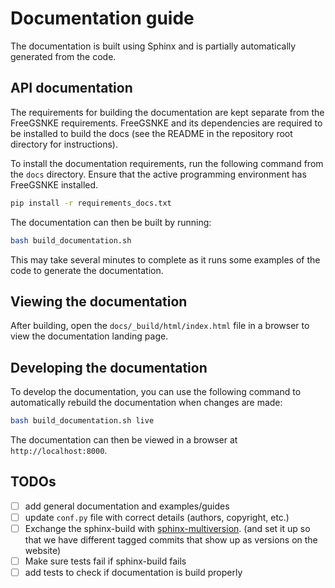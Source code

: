 # Documentation guide

The documentation is built using Sphinx and is partially automatically generated from the code.


## API documentation

The requirements for building the documentation are kept separate from the FreeGSNKE requirements. FreeGSNKE and its dependencies are required to be installed to build the docs (see the README in the repository root directory for instructions).

To install the documentation requirements, run the following command from the `docs` directory. Ensure that the active programming environment has FreeGSNKE installed.

```bash
pip install -r requirements_docs.txt
```

The documentation can then be built by running:

```bash
bash build_documentation.sh
```

This may take several minutes to complete as it runs some examples of the code to generate the documentation.

## Viewing the documentation

After building, open the `docs/_build/html/index.html` file in a browser to view the documentation landing page.

## Developing the documentation

To develop the documentation, you can use the following command to automatically rebuild the documentation when changes are made:

```bash
bash build_documentation.sh live
```

The documentation can then be viewed in a browser at `http://localhost:8000`.

## TODOs
- [ ] add general documentation and examples/guides
- [ ] update `conf.py` file with correct details (authors, copyright, etc.)
- [ ] Exchange the sphinx-build with [sphinx-multiversion](https://holzhaus.github.io/sphinx-multiversion/master/index.html). (and set it up so that we have different tagged commits that show up as versions on the website)
- [ ] Make sure tests fail if sphinx-build fails
- [ ] add tests to check if documentation is build properly